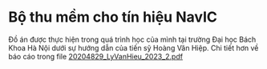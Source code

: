 # Bộ thu mềm cho tín hiệu NavIC
Đồ án được thực hiện trong quá trình học của mình tại trường Đại học Bách Khoa Hà Nội dưới sự hướng dẫn của tiến sỹ Hoàng Văn Hiệp.
Chi tiết hơn về báo cáo trong file [20204829_LyVanHieu_2023_2.pdf](./20204829_LyVanHieu_2023_2.pdf)

